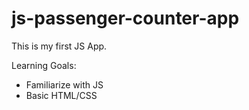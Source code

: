 # js-passenger-counter-app

This is my first JS App.

Learning Goals:
- Familiarize with JS
- Basic HTML/CSS 

